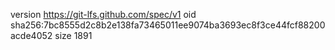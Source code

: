 version https://git-lfs.github.com/spec/v1
oid sha256:7bc8555d2c8b2e138fa73465011ee9074ba3693ec8f3ce44fcf88200acde4052
size 1891
